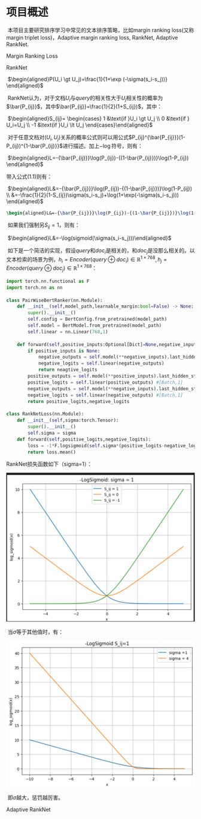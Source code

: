 # 项目概述

​	本项目主要研究排序学习中常见的文本排序策略，比如margin ranking loss(又称margin triplet loss)，Adaptive margin ranking loss, RankNet, Adaptive RankNet.

$\text{Margin Ranking Loss}$







$\text{RankNet}$

​										$\begin{aligned}P(U_i \gt U_j)=\frac{1}{1+\exp (-\sigma(s_i-s_j))} \end{aligned}$

​	$\text{RankNet}$认为，对于文档$U_i$与$query$的相关性大于$U_j$相关性的概率为$\bar{P_{ij}}$，其中$\bar{P_{ij}}=\frac{1}{2}(1+S_{ij})$，其中：

​											$\begin{aligned}S_{ij}= \begin{cases}  1 &\text{if }U_i \gt U_j \\ 0 &\text{if } U_i=U_j \\ -1 &\text{if }U_i \lt U_j \end{cases}\end{aligned}$

​	对于任意文档对$(U_i,U_j)$关系的概率公式则可以用公式$P_{ij}^{\bar{P_{ij}}}(1-P_{ij})^{1-\bar{P_{ij}}}$进行描述。加上$-\log$符号，则有：

​					              			$\begin{aligned}L=-{\bar{P_{ij}}}\log(P_{ij})-{(1-\bar{P_{ij}})}\log(1-P_{ij}) \end{aligned}$

带入公式$(1.1)$​则有：

​									     $\begin{aligned}L&=-{\bar{P_{ij}}}\log(P_{ij})-{(1-\bar{P_{ij}})}\log(1-P_{ij}) \\ &=-\frac{1}{2}(1-S_{ij})\sigma(s_i-s_j)+\log(1+\exp(-\sigma(s_i-s_j))) \end{aligned}$

```latex
\begin{aligned}L&=-{\bar{P_{ij}}}\log(P_{ij})-{(1-\bar{P_{ij}})}\log(1-P_{ij}) \\ &=-\frac{1}{2}(1-S_{ij})\sigma(s_i-s_j)+\log(1+\exp(-\sigma(s_i-s_j))) \end{aligned}
```

​	 如果我们强制另$S_{ij}=1$，则有：

​										$\begin{aligned}L&=-\log(sigmoid(\sigma(s_i-s_j)))\end{aligned}$​

​	如下是一个简洁的实现，假设$query$和$doc_i$是相关的，和$doc_j$是没那么相关的。以文本检索的场景为例，$h_i=Encoder(query\oplus doc_i)\in \mathbb R^{1 \times 768},h_j=Encoder(query\oplus doc_j)\in \mathbb R^{1 \times 768}$：

```python
import torch.nn.functional as F
import torch.nn as nn

class PairWiseBertRanker(nn.Module):    
    def __init__(self,model_path,learnable_margin:bool=False) -> None:
        super().__init__()
        self.config = BertConfig.from_pretrained(model_path)
        self.model = BertModel.from_pretrained(model_path)        
        self.linear = nn.Linear(768,1)
        
    def forward(self,positive_inputs:Optional[Dict]=None,negative_inputs:Optional[Dict]=None):
        if positive_inputs is None:
            negative_outputs = self.model(**negative_inputs).last_hidden_state[:,0,:] #[Batch,768]
        	negative_logits = self.linear(negative_outputs)
            return neagtive_logits
        positive_outputs = self.model(**positive_inputs).last_hidden_state[:,0,:] #[Batch,768]
        positive_logits = self.linear(positive_outputs) #[Batch,1]
        negative_outputs = self.model(**negative_inputs).last_hidden_state[:,0,:] #[Batch,768]
        negative_logits = self.linear(negative_outputs) #[Batch,1]
        return positive_logits,negative_logits
    
class RankNetLoss(nn.Module):
    def __init__(self,sigma:torch.Tensor):
        super().__init__()
    	self.sigma = sigma
    def forward(self,positive_logits,negative_logits):
        loss = -1*F.logsigmoid(self.sigma*(positive_logits-negative_logits))
        return loss.mean()
```

$\text{RankNet}$损失函数如下（sigma=1）：

![image-20240801133543719](assets/1.png)

​	当$\sigma$等于其他值时，有：

![image-20240801133729331](assets/2.png)

​	即$\sigma$越大，惩罚越厉害。

$\text{Adaptive RankNet}$​​

